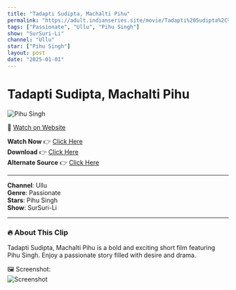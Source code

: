 ```yaml
---
title: "Tadapti Sudipta, Machalti Pihu"
permalink: "https://adult.indianseries.site/movie/Tadapti%20Sudipta%2C%20Machalti%20Pihu"
tags: ["Passionate", "Ullu", "Pihu Singh"]
show: "SurSuri-Li"
channel: "Ullu"
star: ["Pihu Singh"]
layout: post
date: "2025-01-01"
---
```


# Tadapti Sudipta, Machalti Pihu

![Pihu Singh](https://shorts.desisins.com/wp-content/uploads/2024/10/Tadapti-Sudipta-Machalti-Pihu-SurSuir-Li-Ullu-DesiSins.com_.jpg)

🔗 [Watch on Website](https://adult.indianseries.site/movie/Tadapti%20Sudipta%2C%20Machalti%20Pihu)

**Watch Now** 👉 [Click Here](https://adult.indianseries.site/movie/Tadapti%20Sudipta%2C%20Machalti%20Pihu)  
**Download** 👉 [Click Here](https://adult.indianseries.site/movie/Tadapti%20Sudipta%2C%20Machalti%20Pihu)  
**Alternate Source** 👉 [Click Here](https://adult.indianseries.site/movie/Tadapti%20Sudipta%2C%20Machalti%20Pihu)

---

**Channel**: Ullu  
**Genre**: Passionate  
**Stars**: Pihu Singh  
**Show**: SurSuri-Li

---

### 🔥 About This Clip

Tadapti Sudipta, Machalti Pihu is a bold and exciting short film featuring Pihu Singh. Enjoy a passionate story filled with desire and drama.
 
🖼️ Screenshot:  
![Screenshot](https://shorts.desisins.com/wp-content/uploads/2024/10/Tadapti-Sudipta-Machalti-Pihu-SurSuir-Li-Ullu-DesiSins.com_.jpg)
